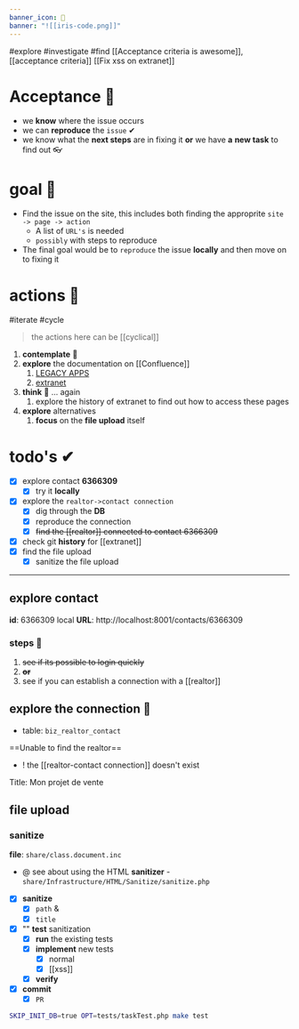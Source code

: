 ```yaml
---
banner_icon: 📖
banner: "![[iris-code.png]]"
---
```

#explore
#investigate
#find
[[Acceptance criteria is awesome]], [[acceptance criteria]]
[[Fix xss on extranet]]
# Acceptance 📗
- we **know** where the issue occurs 
- we can **reproduce** the `issue` ✔
- we know what the **next steps** are in fixing it **or** we have **a** **new task** to find out 👓

# goal 🎏
- Find the issue on the site, this includes both finding the approprite `site -> page -> action`
	- A list of `URL's` is needed 
	- `possibly` with  steps to reproduce
- The final goal would be to `reproduce` the issue **locally** and then move on to fixing it

# actions 🏉
#iterate
#cycle

> the actions here can be [[cyclical]]

1. **contemplate** 🤔
2. **explore** the documentation on [[Confluence]]
	1. [LEGACY APPS](https://avivgroup.atlassian.net/wiki/spaces/AVIVIM/pages/712212721/Legacy+Apps+Maintenance)
	2. [extranet](https://avivgroup.atlassian.net/wiki/spaces/AVIVIM/pages/712212721/Legacy+Apps+Maintenance#Extranet)
3. **think** 🤔 ... again
	1. explore the history of extranet to find out how to access these pages
4. **explore** alternatives
	1. **focus** on the **file upload** itself

# todo's ✔
- [x] explore contact **6366309**
	- [x] try it **locally**
- [x] explore the `realtor->contact connection`
	- [x] dig through the **DB**
	- [x] reproduce the connection
	- [x] ~~find the [[realtor]] connected to contact 6366309~~
- [x] check git **history** for [[extranet]]
- [x] find the file upload
	- [x] sanitize the file upload

---
## explore contact
**id**: 6366309
local **URL**: http://localhost:8001/contacts/6366309

### steps 👣
1. ~~see if its possible to login quickly~~
2. ~~**or**~~
3. see if you can establish a connection with a [[realtor]]

## explore the connection 📎
- table: `biz_realtor_contact` 

==Unable to find the realtor==

- ! the [[realtor-contact connection]] doesn't exist

Title: Mon projet de vente

## file upload

### sanitize
**file**: `share/class.document.inc`
- @ see about using the HTML **sanitizer** - `share/Infrastructure/HTML/Sanitize/sanitize.php` 

- [x] **sanitize** 
	- [x] `path` &
	- [x] `title`
- [x] "" **test** sanitization
	- [x] **run** the existing tests
	- [x] **implement** new tests
		- [x] normal
		- [x] [[xss]]
	- [x] **verify**
- [x] **commit**
	- [x] `PR`

```bash
SKIP_INIT_DB=true OPT=tests/taskTest.php make test
```
